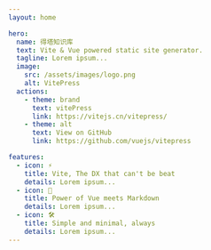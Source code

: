 ```yaml
---
layout: home

hero:
  name: 得塔知识库
  text: Vite & Vue powered static site generator.
  tagline: Lorem ipsum...
  image:
    src: /assets/images/logo.png
    alt: VitePress
  actions:
    - theme: brand
      text: vitePress
      link: https://vitejs.cn/vitepress/
    - theme: alt
      text: View on GitHub
      link: https://github.com/vuejs/vitepress

features:
  - icon: ⚡️
    title: Vite, The DX that can't be beat
    details: Lorem ipsum...
  - icon: 🖖
    title: Power of Vue meets Markdown
    details: Lorem ipsum...
  - icon: 🛠️
    title: Simple and minimal, always
    details: Lorem ipsum...
---
```

